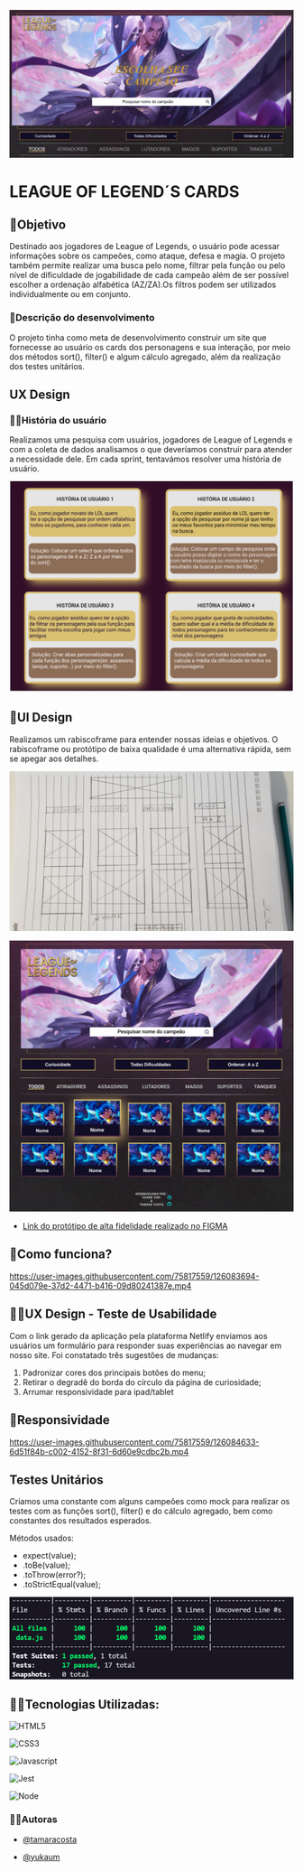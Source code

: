 ![Capa do Projeto](src/img/banner.png?raw=true)

# LEAGUE OF LEGEND´S CARDS

## 🎯Objetivo
Destinado aos jogadores de League of Legends, o usuário pode acessar informações sobre os campeões, como ataque, defesa e magia. O projeto também permite realizar uma busca pelo nome, filtrar pela função ou pelo nível de dificuldade de jogabilidade de cada campeão além de ser possível escolher a ordenação alfabética (AZ/ZA).Os filtros podem ser utilizados individualmente ou em conjunto.

### 📝Descrição do desenvolvimento
O projeto tinha como meta de desenvolvimento construir um site que fornecesse ao usuário os cards dos personagens e sua interação, por meio dos métodos sort(), filter() e algum cálculo agregado, além da realização dos testes unitários.
  
                                                                                            
## UX Design

### 👩🧑História do usuário
Realizamos uma pesquisa com usuários, jogadores de League of Legends e com a coleta de dados analisamos o que deveríamos construir para atender a necessidade dele. Em cada sprint, tentavámos resolver uma história de usuário.

![Capa do Projeto](src/img/historia-usuario.png?raw=true)



## 🎨UI Design
Realizamos um rabiscoframe para entender nossas ideias e objetivos. O rabiscoframe ou protótipo de baixa qualidade é uma alternativa rápida, sem se apegar aos detalhes.

![Rabiscoframe](src/img/rabiscoframe.jpg?raw=true)

![Protótipo Alta Fidelidade](src/img/alta-fidelidade.png?raw=true)

- [Link do protótipo de alta fidelidade realizado no FIGMA](https://www.figma.com/file/uaAgYCNPnPHBC67PdeN7Lh/LOL?node-id=124%3A104)


## 🧐Como funciona?

https://user-images.githubusercontent.com/75817559/126083694-045d079e-37d2-4471-b416-09d80241387e.mp4


## 👩‍💻UX Design - Teste de Usabilidade
Com o link gerado da aplicação pela plataforma Netlify enviamos aos usuários um formulário para responder suas experiências ao navegar em nosso site. Foi constatado três sugestões de mudanças:
1) Padronizar cores dos principais botões do menu;
2) Retirar o degradê do borda do círculo da página de curiosidade;
3) Arrumar responsividade para ipad/tablet


## 📱Responsividade


https://user-images.githubusercontent.com/75817559/126084633-6d51f84b-c002-4152-8f31-6d60e9cdbc2b.mp4



## Testes Unitários
Criamos uma constante com alguns campeões como mock para realizar os testes com as funções sort(), filter() e do cálculo agregado, bem como constantes dos resultados esperados.

Métodos usados: 
- expect(value);
- .toBe(value);
- .toThrow(error?);
- .toStrictEqual(value);

![Testes unitários](src/img/testes-unitarios.png?raw=true)


## 👨‍💻Tecnologias Utilizadas:
![HTML5](https://img.shields.io/badge/HTML5-E34F26?style=for-the-badge&logo=html5&logoColor=white)

![CSS3](https://img.shields.io/badge/CSS3-1572B6?style=for-the-badge&logo=css3&logoColor=white)

![Javascript](https://img.shields.io/badge/JavaScript-F7DF1E?style=for-the-badge&logo=javascript&logoColor=black)

![Jest](https://img.shields.io/badge/Jest-C21325?style=for-the-badge&logo=jest&logoColor=white)

![Node](https://img.shields.io/badge/Node.js-339933?style=for-the-badge&logo=nodedotjs&logoColor=white)


### 👩‍🔧Autoras
- [@tamaracosta](https://www.github.com/tamaracosta) 

- [@yukaum](https://github.com/yukaum) 

